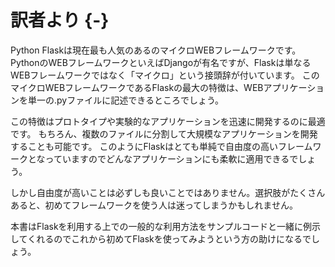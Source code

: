 # 訳者より {-}

Python Flaskは現在最も人気のあるのマイクロWEBフレームワークです。
PythonのWEBフレームワークといえばDjangoが有名ですが、Flaskは単なるWEBフレームワークではなく「マイクロ」という接頭辞が付いています。
このマイクロWEBフレームワークであるFlaskの最大の特徴は、WEBアプリケーションを単一の.pyファイルに記述できるところでしょう。

この特徴はプロトタイプや実験的なアプリケーションを迅速に開発するのに最適です。
もちろん、複数のファイルに分割して大規模なアプリケーションを開発することも可能です。
このようにFlaskはとても単純で自由度の高いフレームワークとなっていますのでどんなアプリケーションにも柔軟に適用できるでしょう。

しかし自由度が高いことは必ずしも良いことではありません。選択肢がたくさんあると、初めてフレームワークを使う人は迷ってしまうかもしれません。

本書はFlaskを利用する上での一般的な利用方法をサンプルコードと一緒に例示してくれるのでこれから初めてFlaskを使ってみようという方の助けになるでしょう。


